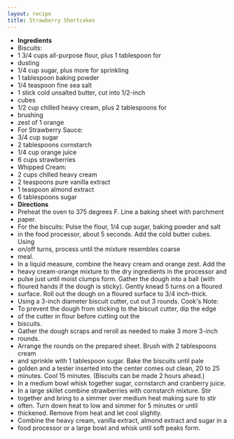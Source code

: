 ```yaml
---
layout: recipe
title: Strawberry Shortcakes
---
```

* **Ingredients**
* Biscuits:
* 1 3/4 cups all-purpose flour, plus 1 tablespoon for
* dusting
* 1/4 cup sugar, plus more for sprinkling
* 1 tablespoon baking powder
* 1/4 teaspoon fine sea salt
* 1 stick cold unsalted butter, cut into 1/2-inch
* cubes
* 1/2 cup chilled heavy cream, plus 2 tablespoons for
* brushing
* zest of 1 orange
* For Strawberry Sauce:
* 3/4 cup sugar
* 2 tablespoons cornstarch
* 1/4 cup orange juice
* 6 cups strawberries
* Whipped Cream:
* 2 cups chilled heavy cream
* 2 teaspoons pure vanilla extract
* 1 teaspoon almond extract
* 6 tablespoons sugar
* **Directions**
* Preheat the oven to 375 degrees F. Line a baking sheet with parchment
* paper.
* For the biscuits: Pulse the flour, 1/4 cup sugar, baking powder and salt
* in the food processor, about 5 seconds. Add the cold butter cubes. Using
* on/off turns, process until the mixture resembles coarse
* meal.
* In a liquid measure, combine the heavy cream and orange zest. Add the
* heavy cream-orange mixture to the dry ingredients in the processor and
* pulse just until moist clumps form. Gather the dough into a ball (with
* floured hands if the dough is sticky). Gently knead 5 turns on a floured
* surface. Roll out the dough on a floured surface to 3/4 inch-thick.
* Using a 3-inch diameter biscuit cutter, cut out 3 rounds. Cook\'s Note:
* To prevent the dough from sticking to the biscuit cutter, dip the edge
* of the cutter in flour before cutting out the
* biscuits.
* Gather the dough scraps and reroll as needed to make 3 more 3-inch
* rounds.
* Arrange the rounds on the prepared sheet. Brush with 2 tablespoons cream
* and sprinkle with 1 tablespoon sugar. Bake the biscuits until pale
* golden and a tester inserted into the center comes out clean, 20 to 25
* minutes. Cool 15 minutes. (Biscuits can be made 2 hours ahead.)
* In a medium bowl whisk together sugar, cornstarch and cranberry juice.
* In a large skillet combine strawberries with cornstarch mixture. Stir
* together and bring to a simmer over medium heat making sure to stir
* often. Turn down heat to low and simmer for 5 minutes or until
* thickened. Remove from heat and let cool slightly.
* Combine the heavy cream, vanilla extract, almond extract and sugar in a
* food processor or a large bowl and whisk until soft peaks form.

